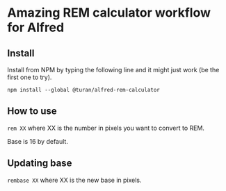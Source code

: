 # Amazing REM calculator workflow for Alfred

## Install

Install from NPM by typing the following line and it might just work (be the first one to try).

`npm install --global @turan/alfred-rem-calculator`

## How to use

`rem XX` where XX is the number in pixels you want to convert to REM.

Base is 16 by default.

## Updating base

`rembase XX` where XX is the new base in pixels.